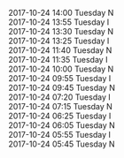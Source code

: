 2017-10-24 14:00 Tuesday  N  
2017-10-24 13:55 Tuesday  I  
2017-10-24 13:30 Tuesday  N  
2017-10-24 13:25 Tuesday  I  
2017-10-24 11:40 Tuesday  N  
2017-10-24 11:35 Tuesday  I  
2017-10-24 10:00 Tuesday  N  
2017-10-24 09:55 Tuesday  I  
2017-10-24 09:45 Tuesday  N  
2017-10-24 07:20 Tuesday  I  
2017-10-24 07:15 Tuesday  N  
2017-10-24 06:25 Tuesday  I  
2017-10-24 06:05 Tuesday  N  
2017-10-24 05:55 Tuesday  I  
2017-10-24 05:45 Tuesday  N  
